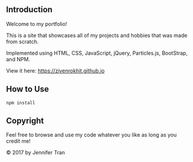 ## Introduction

Welcome to my portfolio!

This is a site that showcases all of my projects and hobbies that was made from scratch.

Implemented using HTML, CSS, JavaScript, jQuery, Particles.js, BootStrap, and NPM.

View it here: https://zivenrokhit.github.io

## How to Use

```
npm install
```

## Copyright

Feel free to browse and use my code whatever you like as long as you credit me!

© 2017 by Jennifer Tran

